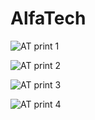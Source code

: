 # AlfaTech

![AT print 1](https://user-images.githubusercontent.com/126415306/224176234-cb4c74ab-57a4-42a9-a81e-8dd284aae2dd.png)

![AT print 2](https://user-images.githubusercontent.com/126415306/224176251-041ec3d1-e466-4a56-9055-cf817b872e9f.png)

![AT print 3](https://user-images.githubusercontent.com/126415306/224176264-4a1a205f-32bf-45b4-883f-8dc457c3f7d2.png)

![AT print 4](https://user-images.githubusercontent.com/126415306/224176275-e2ce37eb-7764-4cb5-823d-929c6986a2cf.png)
